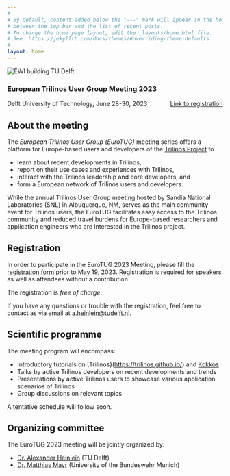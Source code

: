 ```yaml
---
#
# By default, content added below the "---" mark will appear in the home page
# between the top bar and the list of recent posts.
# To change the home page layout, edit the _layouts/home.html file.
# See: https://jekyllrb.com/docs/themes/#overriding-theme-defaults
#
layout: home
---
```


<div class="container">
  <img class="cropped-image none-image" src="https://d2k0ddhflgrk1i.cloudfront.net/_processed_/6/8/csm_diambanner_9db59bcc4a.jpg" alt="EWI building TU Delft"/>
  <div class="text-block delft">
    <h3>European Trilinos User Group Meeting 2023</h3>
    <p>Delft University of Technology, June 28-30, 2023<span style="float:right"><a href="">Link to registration</a></span></p>
  </div>
</div>

## About the meeting

The _European Trilinos User Group (EuroTUG)_ meeting series offers a platform for Europe-based users and developers
of the [Trilinos Project](https://trilinos.github.io) to

- learn about recent developments in Trilinos,
- report on their use cases and experiences with Trilinos,
- interact with the Trilinos leadership and core developers, and
- form a European network of Trilinos users and developers.

While the annual Trilinos User Group meeting hosted by Sandia National Laboratories (SNL) in Albuquerque, NM,
serves as the main community event for Trilinos users,
the EuroTUG facilitates easy access to the Trilinos community and reduced travel burdens for Europe-based researchers and application engineers
who are interested in the Trilinos project.


## Registration

In order to participate in the EuroTUG 2023 Meeting, please fill the [registration form]() prior to May 19, 2023. Registration is required for speakers as well as attendees without a contribution.

The registration is *free of charge*.

If you have any questions or trouble with the registration, feel free to contact as via email at [a.heinlein@tudelft.nl](mailto:a.heinlein@tudelft.nl).

## Scientific programme

The meeting program will encompass:

- Introductory tutorials on [Trilinos}(https://trilinos.github.io/) and [Kokkos](https://kokkos.org/)
- Talks by active Trilinos developers on recent developments and trends
- Presentations by active Trilinos users to showcase various application scenarios of Trilinos
- Group discussions on relevant topics

A tentative schedule will follow soon.

## Organizing committee

The EuroTUG 2023 meeting will be jointly organized by:

- [Dr. Alexander Heinlein](https://searhein.github.io) (TU Delft)
- [Dr. Matthias Mayr](https://mayrmt.github.io) (University of the Bundeswehr Munich)
